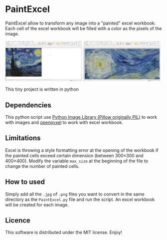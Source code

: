 # PaintExcel

PaintExcel allow to transform any image into a "painted" excel workbook: Each cell of the excel workbook will be filled with a color as the pixels of the image.

 <img src="/GIT Images/demo1.jpg" width="49%" > <img src="/GIT Images/demo2.jpg" width="49%" >

 This tiny project is written in python

 ## Dependencies

 This python script use [Python Image Library (Pillow originally PIL)](https://pillow.readthedocs.io/en/stable/) to work with images and [openpyxel](https://openpyxl.readthedocs.io/en/stable/) to work with excel workbook.

 ## Limitations

 Excel is throwing a style formatting error at the opening of the workbook if the painted cells exceed certain dimension (between 300×300 and 400×400). Modify the variable `max_size` at the beginning of the file to change the number of painted cells.

 ## How to used

 Simply add all the `.jpg` of `.png` files you want to convert in the same directory as the `PaintExcel.py` file and run the script. An excel workbook will be created for each image.

 ## Licence

 This software is distributed under the MIT license. Enjoy!
